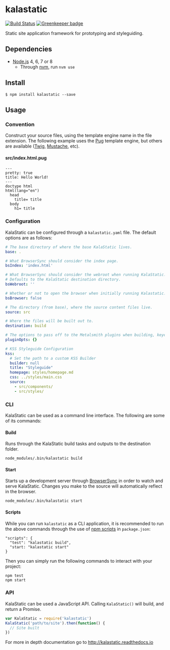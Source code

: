 # kalastatic

[![Build Status](https://travis-ci.org/kalamuna/kalastatic.svg?branch=2)](https://travis-ci.org/kalamuna/kalastatic)
[![Greenkeeper badge](https://badges.greenkeeper.io/kalamuna/kalastatic.svg)](https://greenkeeper.io/)

Static site application framework for prototyping and styleguiding.

## Dependencies

- [Node.js](https://nodejs.org) 4, 6, 7 or 8
  - Through [nvm](https://github.com/creationix/nvm), run `nvm use`

## Install

    $ npm install kalastatic --save

## Usage

### Convention

Construct your source files, using the template engine name in the file extension. The following example uses the [Pug](https://pugjs.org/) template engine, but others are available ([Twig](https://github.com/twigjs/twig.js), [Mustache](https://github.com/janl/mustache.js/), etc).

#### src/index.html.pug
``` pug
---
pretty: true
title: Hello World!
---
doctype html
html(lang="en")
  head
    title= title
  body
    h1= title
```

### Configuration

KalaStatic can be configured through a `kalastatic.yaml` file. The default options are as follows:

``` yml
# The base directory of where the base KalaStatic lives.
base: .

# What BrowserSync should consider the index page.
bsIndex: 'index.html'

# What BrowserSync should consider the webroot when running KalaStatic.
# Defaults to the KalaStatic destination directory.
bsWebroot: ''

# Whether or not to open the browser when initially running Kalastatic.
bsBrowser: false

# The directory (from base), where the source content files live.
source: src

# Where the files will be built out to.
destination: build

# The options to pass off to the Metalsmith plugins when building, keyed by plugin name.
pluginOpts: {}

# KSS Styleguide Configuration
kss:
  # Set the path to a custom KSS Builder
  builder: null
  title: "Styleguide"
  homepage: styles/homepage.md
  css: ../styles/main.css
  source:
    - src/components/
    - src/styles/
```

### CLI

KalaStatic can be used as a command line interface. The following are some of its commands:

#### Build

Runs through the KalaStatic build tasks and outputs to the destination folder.

```
node_modules/.bin/kalastatic build
```

#### Start

Starts up a development server through [BrowserSync](https://www.browsersync.io/) in order to watch and serve KalaStatic. Changes you make to the source will automatically reflect in the browser.

```
node_modules/.bin/kalastatic start
```

#### Scripts

While you can run `kalastatic` as a CLI application, it is recommended to run the above commands through the use of [npm scripts](https://docs.npmjs.com/misc/scripts) in `package.json`:

```
"scripts": {
  "test": "kalastatic build",
  "start: "kalastatic start"
}
```

Then you can simply run the following commands to interact with your project:

```
npm test
npm start
```

### API

KalaStatic can be used a JavaScript API. Calling `KalaStatic()` will build, and return a Promise.

``` javascript
var KalaStatic = require('kalastatic')
KalaStatic('path/to/site').then(function() {
  // Site built
})
```

For more in depth documentation go to http://kalastatic.readthedocs.io
